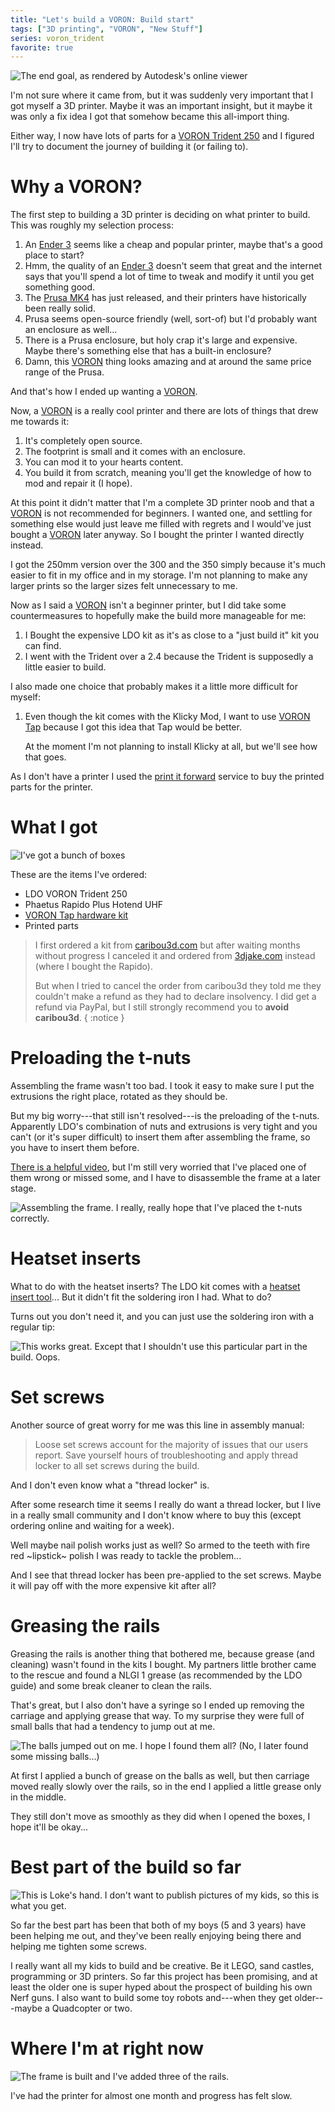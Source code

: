 ```yaml
---
title: "Let's build a VORON: Build start"
tags: ["3D printing", "VORON", "New Stuff"]
series: voron_trident
favorite: true
---
```


![The end goal, as rendered by Autodesk's online viewer](/images/trident/trident.png)

I'm not sure where it came from, but it was suddenly very important that I got myself a 3D printer.
Maybe it was an important insight, but it maybe it was only a fix idea I got that somehow became this all-import thing.

Either way, I now have lots of parts for a [VORON Trident 250][trident] and I figured I'll try to document the journey of building it (or failing to).


# Why a VORON?

The first step to building a 3D printer is deciding on what printer to build.
This was roughly my selection process:

1. An [Ender 3][] seems like a cheap and popular printer, maybe that's a good place to start?
1. Hmm, the quality of an [Ender 3][] doesn't seem that great and the internet says that you'll spend a lot of time to tweak and modify it until you get something good.
1. The [Prusa MK4][] has just released, and their printers have historically been really solid.
1. Prusa seems open-source friendly (well, sort-of) but I'd probably want an enclosure as well...
1. There is a Prusa enclosure, but holy crap it's large and expensive. Maybe there's something else that has a built-in enclosure?
1. Damn, this [VORON][] thing looks amazing and at around the same price range of the Prusa.

And that's how I ended up wanting a [VORON][].

Now, a [VORON][] is a really cool printer and there are lots of things that drew me towards it:

1. It's completely open source.
1. The footprint is small and it comes with an enclosure.
1. You can mod it to your hearts content.
1. You build it from scratch, meaning you'll get the knowledge of how to mod and repair it (I hope).

At this point it didn't matter that I'm a complete 3D printer noob and that a [VORON][] is not recommended for beginners.
I wanted one, and settling for something else would just leave me filled with regrets and I would've just bought a [VORON][] later anyway.
So I bought the printer I wanted directly instead.

I got the 250mm version over the 300 and the 350 simply because it's much easier to fit in my office and in my storage.
I'm not planning to make any larger prints so the larger sizes felt unnecessary to me.

Now as I said a [VORON][] isn't a beginner printer, but I did take some countermeasures to hopefully make the build more manageable for me:

1. I Bought the expensive LDO kit as it's as close to a "just build it" kit you can find.
2. I went with the Trident over a 2.4 because the Trident is supposedly a little easier to build.

I also made one choice that probably makes it a little more difficult for myself:

1. Even though the kit comes with the Klicky Mod, I want to use [VORON Tap][tap] because I got this idea that Tap would be better.

   At the moment I'm not planning to install Klicky at all, but we'll see how that goes.

As I don't have a printer I used the [print it forward][pif] service to buy the printed parts for the printer.

# What I got

![I've got a bunch of boxes](/images/trident/boxes.jpg)

These are the items I've ordered:

- LDO VORON Trident 250
- Phaetus Rapido Plus Hotend UHF
- [VORON Tap hardware kit][tap]
- Printed parts

> I first ordered a kit from [caribou3d.com](https://caribou3d.com/en/) but after waiting months without progress I canceled it
> and ordered from [3djake.com](https://www.3djake.com/) instead (where I bought the Rapido).
>
> But when I tried to cancel the order from caribou3d they told me they couldn't make a
> refund as they had to declare insolvency.
> I did get a refund via PayPal, but I still strongly recommend you to **avoid caribou3d**.
{ :notice }

# Preloading the t-nuts

Assembling the frame wasn't too bad.
I took it easy to make sure I put the extrusions the right place, rotated as they should be.

But my big worry---that still isn't resolved---is the preloading of the t-nuts.
Apparently LDO's combination of nuts and extrusions is very tight and you can't (or it's super difficult) to insert them after assembling the frame, so you have to insert them before.

[There is a helpful video][t-nuts], but I'm still very worried that I've placed one of them wrong or missed some, and I have to disassemble the frame at a later stage.

![Assembling the frame. I really, really hope that I've placed the t-nuts correctly.](/images/trident/build_1.jpg)

# Heatset inserts

What to do with the heatset inserts?
The LDO kit comes with a [heatset insert tool][heatset_tool]...
But it didn't fit the soldering iron I had. What to do?

Turns out you don't need it, and you can just use the soldering iron with a regular tip:

![This works great.
Except that I shouldn't use this particular part in the build. Oops.](/images/trident/heatset_insert.jpg)

# Set screws

Another source of great worry for me was this line in assembly manual:

> Loose set screws account for the majority of issues that our users report.
> Save yourself hours of troubleshooting and apply thread locker to all set screws during the build.

And I don't even know what a "thread locker" is.

After some research time it seems I really do want a thread locker, but I live in a really small community and I don't know where to buy this (except ordering online and waiting for a week).

Well maybe nail polish works just as well? So armed to the teeth with fire red ~lipstick~ polish I was ready to tackle the problem...

And I see that thread locker has been pre-applied to the set screws.
Maybe it will pay off with the more expensive kit after all?

# Greasing the rails

Greasing the rails is another thing that bothered me, because grease (and cleaning) wasn't found in the kits I bought.
My partners little brother came to the rescue and found a NLGI 1 grease (as recommended by the LDO guide) and some break cleaner to clean the rails.

That's great, but I also don't have a syringe so I ended up removing the carriage and applying grease that way.
To my surprise they were full of small balls that had a tendency to jump out at me.

![The balls jumped out on me. I hope I found them all?  
(No, I later found some missing balls...)](/images/trident/tiny_balls.jpg)

At first I applied a bunch of grease on the balls as well, but then carriage moved really slowly over the rails, so in the end I applied a little grease only in the middle.

They still don't move as smoothly as they did when I opened the boxes, I hope it'll be okay...

# Best part of the build so far

![This is Loke's hand.  
I don't want to publish pictures of my kids, so this is what you get.](/images/trident/build_loke.jpg)

So far the best part has been that both of my boys (5 and 3 years) have been helping me out, and they've been really enjoying being there and helping me tighten some screws.

I really want all my kids to build and be creative.
Be it LEGO, sand castles, programming or 3D printers.
So far this project has been promising, and at least the older one is super hyped about the prospect of building his own Nerf guns.
I also want to build some toy robots and---when they get older---maybe a Quadcopter or two.

# Where I'm at right now

![The frame is built and I've added three of the rails.](/images/trident/build_2.jpg)

I've had the printer for almost one month and progress has felt slow.

[trident]: https://vorondesign.com/voron_trident "VORON Trident 3D printer"
[VORON]: https://vorondesign.com/ "VORON Design"
[Prusa MK4]: https://www.prusa3d.com/en/product/original-prusa-mk4-2/ "Original Prusa MK4 3D printer"
[Ender 3]: https://www.creality.com/products/ender-3-3d-printer "Ender 3 3D printer"
[pif]: https://pif.voron.dev/ "VORON print it forward"
[heatset_tool]: https://docs.ldomotors.com/guides/heatset_insert_tool_guide "Heatset tool insert guide"
[t-nuts]: https://www.youtube.com/watch?v=hpkN9NHoKiY "Preloading T-nuts"
[tap]: https://github.com/VoronDesign/Voron-Tap "VORON Tap"
